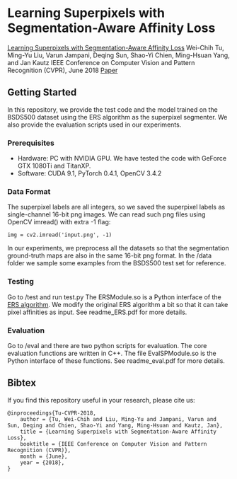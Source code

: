 # Learning Superpixels with Segmentation-Aware Affinity Loss
[Learning Superpixels with Segmentation-Aware Affinity Loss](https://sites.google.com/site/wctu1009/cvpr18_superpixel)
Wei-Chih Tu, Ming-Yu Liu, Varun Jampani, Deqing Sun, Shao-Yi Chien, Ming-Hsuan Yang, and Jan Kautz
IEEE Conference on Computer Vision and Pattern Recognition (CVPR), June 2018
[Paper](http://openaccess.thecvf.com/content_cvpr_2018/html/Tu_Learning_Superpixels_With_CVPR_2018_paper.html)
## Getting Started
In this repository, we provide the test code and the model trained on the BSDS500 dataset using the ERS algorithm as the superpixel segmenter. We also provide the evaluation scripts used in our experiments.
### Prerequisites
* Hardware: PC with NVIDIA GPU. We have tested the code with GeForce GTX 1080Ti and TitanXP.
* Software: CUDA 9.1, PyTorch 0.4.1, OpenCV 3.4.2
### Data Format
The superpixel labels are all integers, so we saved the superpixel labels as single-channel 16-bit png images.
We can read such png files using OpenCV imread() with extra -1 flag:
```
img = cv2.imread('input.png', -1)
```
In our experiments, we preprocess all the datasets so that the segmentation ground-truth maps are also in the same 16-bit png format.
In the /data folder we sample some examples from the BSDS500 test set for reference.
### Testing
Go to /test and run test.py
The ERSModule.so is a Python interface of the [ERS algorithm](https://github.com/mingyuliutw/EntropyRateSuperpixel).
We modify the original ERS algorithm a bit so that it can take pixel affinities as input. See readme_ERS.pdf for more details.
### Evaluation
Go to /eval and there are two python scripts for evaluation. 
The core evaluation functions are written in C++. The file EvalSPModule.so is the Python interface of these functions.
See readme_eval.pdf for more details.
## Bibtex
If you find this repository useful in your research, please cite us:
```
@inproceedings{Tu-CVPR-2018,
    author = {Tu, Wei-Chih and Liu, Ming-Yu and Jampani, Varun and Sun, Deqing and Chien, Shao-Yi and Yang, Ming-Hsuan and Kautz, Jan},
    title = {Learning Superpixels with Segmentation-Aware Affinity Loss},
    booktitle = {IEEE Conference on Computer Vision and Pattern Recognition (CVPR)},
    month = {June},
    year = {2018},
}
```
